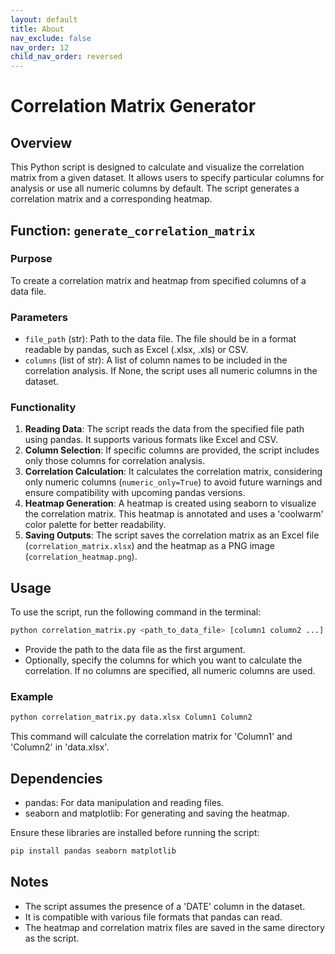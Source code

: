 ```yaml
---
layout: default
title: About
nav_exclude: false
nav_order: 12
child_nav_order: reversed
---
```


# Correlation Matrix Generator

## Overview

This Python script is designed to calculate and visualize the correlation matrix from a given dataset. It allows users to specify particular columns for analysis or use all numeric columns by default. The script generates a correlation matrix and a corresponding heatmap.

## Function: `generate_correlation_matrix`

### Purpose

To create a correlation matrix and heatmap from specified columns of a data file.

### Parameters

- `file_path` (str): Path to the data file. The file should be in a format readable by pandas, such as Excel (.xlsx, .xls) or CSV.
- `columns` (list of str): A list of column names to be included in the correlation analysis. If None, the script uses all numeric columns in the dataset.

### Functionality

1. **Reading Data**: The script reads the data from the specified file path using pandas. It supports various formats like Excel and CSV.
2. **Column Selection**: If specific columns are provided, the script includes only those columns for correlation analysis.
3. **Correlation Calculation**: It calculates the correlation matrix, considering only numeric columns (`numeric_only=True`) to avoid future warnings and ensure compatibility with upcoming pandas versions.
4. **Heatmap Generation**: A heatmap is created using seaborn to visualize the correlation matrix. This heatmap is annotated and uses a 'coolwarm' color palette for better readability.
5. **Saving Outputs**: The script saves the correlation matrix as an Excel file (`correlation_matrix.xlsx`) and the heatmap as a PNG image (`correlation_heatmap.png`).

## Usage

To use the script, run the following command in the terminal:

```bash
python correlation_matrix.py <path_to_data_file> [column1 column2 ...]
```

- Provide the path to the data file as the first argument.
- Optionally, specify the columns for which you want to calculate the correlation. If no columns are specified, all numeric columns are used.

### Example

```bash
python correlation_matrix.py data.xlsx Column1 Column2
```

This command will calculate the correlation matrix for 'Column1' and 'Column2' in 'data.xlsx'.

## Dependencies

- pandas: For data manipulation and reading files.
- seaborn and matplotlib: For generating and saving the heatmap.

Ensure these libraries are installed before running the script:

```bash
pip install pandas seaborn matplotlib
```

## Notes

- The script assumes the presence of a 'DATE' column in the dataset.
- It is compatible with various file formats that pandas can read.
- The heatmap and correlation matrix files are saved in the same directory as the script.

